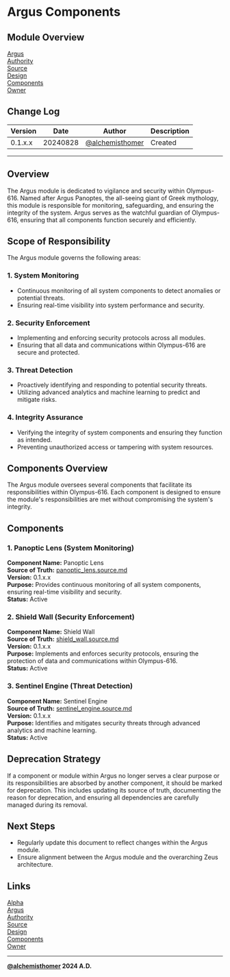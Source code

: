 # Argus Components

## Module Overview
[Argus](README.md)  
[Authority](../zeus/zeus.components.md)  
[Source](argus.source.md)  
[Design](argus.design.md)  
[Components](argus.components.md)  
[Owner](https://github.com/alchemisthomer)  

## Change Log

| Version   | Date       | Author                                                   | Description   |
|-----------|------------|----------------------------------------------------------|---------------|
| 0.1.x.x   | 20240828   | [@alchemisthomer](https://github.com/alchemisthomer)     | Created       

---

## Overview

The Argus module is dedicated to vigilance and security within Olympus-616. Named after Argus Panoptes, the all-seeing giant of Greek mythology, this module is responsible for monitoring, safeguarding, and ensuring the integrity of the system. Argus serves as the watchful guardian of Olympus-616, ensuring that all components function securely and efficiently.

## Scope of Responsibility

The Argus module governs the following areas:

### 1. **System Monitoring**
   - Continuous monitoring of all system components to detect anomalies or potential threats.
   - Ensuring real-time visibility into system performance and security.

### 2. **Security Enforcement**
   - Implementing and enforcing security protocols across all modules.
   - Ensuring that all data and communications within Olympus-616 are secure and protected.

### 3. **Threat Detection**
   - Proactively identifying and responding to potential security threats.
   - Utilizing advanced analytics and machine learning to predict and mitigate risks.

### 4. **Integrity Assurance**
   - Verifying the integrity of system components and ensuring they function as intended.
   - Preventing unauthorized access or tampering with system resources.

## Components Overview

The Argus module oversees several components that facilitate its responsibilities within Olympus-616. Each component is designed to ensure the module's responsibilities are met without compromising the system's integrity.

## Components

### 1. Panoptic Lens (System Monitoring)
   **Component Name:** Panoptic Lens  
   **Source of Truth:** [panoptic_lens.source.md](../argus/panoptic_lens.source.md)  
   **Version:** 0.1.x.x  
   **Purpose:** Provides continuous monitoring of all system components, ensuring real-time visibility and security.  
   **Status:** Active

### 2. Shield Wall (Security Enforcement)
   **Component Name:** Shield Wall  
   **Source of Truth:** [shield_wall.source.md](../argus/shield_wall.source.md)  
   **Version:** 0.1.x.x  
   **Purpose:** Implements and enforces security protocols, ensuring the protection of data and communications within Olympus-616.  
   **Status:** Active

### 3. Sentinel Engine (Threat Detection)
   **Component Name:** Sentinel Engine  
   **Source of Truth:** [sentinel_engine.source.md](../argus/sentinel_engine.source.md)  
   **Version:** 0.1.x.x  
   **Purpose:** Identifies and mitigates security threats through advanced analytics and machine learning.  
   **Status:** Active

## Deprecation Strategy

If a component or module within Argus no longer serves a clear purpose or its responsibilities are absorbed by another component, it should be marked for deprecation. This includes updating its source of truth, documenting the reason for deprecation, and ensuring all dependencies are carefully managed during its removal.

## Next Steps

- Regularly update this document to reflect changes within the Argus module.
- Ensure alignment between the Argus module and the overarching Zeus architecture.

## Links
[Alpha](../../README.md)  
[Argus](README.md)  
[Authority](https://github.com/alchemisthomer)  
[Source](argus.source.md)  
[Design](argus.design.md)  
[Components](argus.components.md)  
[Owner](https://github.com/alchemisthomer)
***
**[@alchemisthomer](https://github.com/alchemisthomer)
2024 A.D.**
